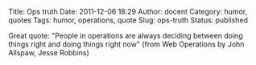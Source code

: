 Title: Ops truth
Date: 2011-12-06 18:29
Author: docent
Category: humor, quotes
Tags: humor, operations, quote
Slug: ops-truth
Status: published

<!--:en-->

Great quote: "People in operations are always deciding between doing
things right and doing things right now" (from Web Operations by John
Allspaw, Jesse Robbins)

<!--:-->
